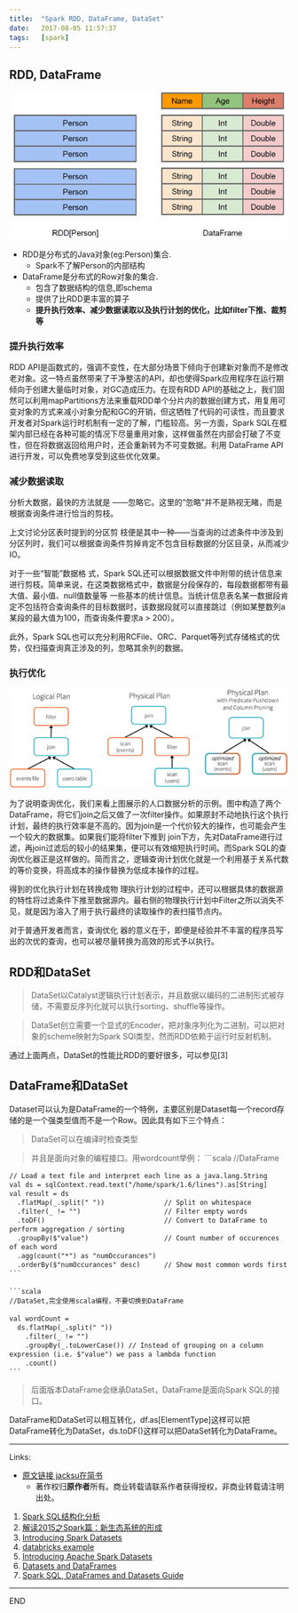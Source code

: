 ```yaml
---
title:  "Spark RDD, DataFrame, DataSet"
date:   2017-08-05 11:57:37
tags:   [spark]
---
```

## RDD, DataFrame

![](./resources/2017-08-05-rdd-dateframe-dataset/rdd-dataframe.png)

- RDD是分布式的Java对象(eg:Person)集合.
  - Spark不了解Person的内部结构 
- DataFrame是分布式的Row对象的集合.
  - 包含了数据结构的信息,即schema
  - 提供了比RDD更丰富的算子
  - **提升执行效率、减少数据读取以及执行计划的优化，比如filter下推、裁剪等**

### 提升执行效率

RDD API是函数式的，强调不变性，在大部分场景下倾向于创建新对象而不是修改老对象。这一特点虽然带来了干净整洁的API，却也使得Spark应用程序在运行期倾向于创建大量临时对象，对GC造成压力。在现有RDD API的基础之上，我们固然可以利用mapPartitions方法来重载RDD单个分片内的数据创建方式，用复用可变对象的方式来减小对象分配和GC的开销，但这牺牲了代码的可读性，而且要求开发者对Spark运行时机制有一定的了解，门槛较高。另一方面，Spark SQL在框架内部已经在各种可能的情况下尽量重用对象，这样做虽然在内部会打破了不变性，但在将数据返回给用户时，还会重新转为不可变数据。利用 DataFrame API进行开发，可以免费地享受到这些优化效果。

### 减少数据读取

分析大数据，最快的方法就是 ——忽略它。这里的“忽略”并不是熟视无睹，而是根据查询条件进行恰当的剪枝。

上文讨论分区表时提到的分区剪 枝便是其中一种——当查询的过滤条件中涉及到分区列时，我们可以根据查询条件剪掉肯定不包含目标数据的分区目录，从而减少IO。

对于一些“智能”数据格 式，Spark SQL还可以根据数据文件中附带的统计信息来进行剪枝。简单来说，在这类数据格式中，数据是分段保存的，每段数据都带有最大值、最小值、null值数量等 一些基本的统计信息。当统计信息表名某一数据段肯定不包括符合查询条件的目标数据时，该数据段就可以直接跳过（例如某整数列a某段的最大值为100，而查询条件要求a > 200）。

此外，Spark SQL也可以充分利用RCFile、ORC、Parquet等列式存储格式的优势，仅扫描查询真正涉及的列，忽略其余列的数据。

### 执行优化

![](./resources/2017-08-05-rdd-dateframe-dataset/filter-down.png)

为了说明查询优化，我们来看上图展示的人口数据分析的示例。图中构造了两个DataFrame，将它们join之后又做了一次filter操作。如果原封不动地执行这个执行计划，最终的执行效率是不高的。因为join是一个代价较大的操作，也可能会产生一个较大的数据集。如果我们能将filter下推到 join下方，先对DataFrame进行过滤，再join过滤后的较小的结果集，便可以有效缩短执行时间。而Spark SQL的查询优化器正是这样做的。简而言之，逻辑查询计划优化就是一个利用基于关系代数的等价变换，将高成本的操作替换为低成本操作的过程。

得到的优化执行计划在转换成物 理执行计划的过程中，还可以根据具体的数据源的特性将过滤条件下推至数据源内。最右侧的物理执行计划中Filter之所以消失不见，就是因为溶入了用于执行最终的读取操作的表扫描节点内。

对于普通开发者而言，查询优化 器的意义在于，即便是经验并不丰富的程序员写出的次优的查询，也可以被尽量转换为高效的形式予以执行。

## RDD和DataSet

> DataSet以Catalyst逻辑执行计划表示，并且数据以编码的二进制形式被存储，不需要反序列化就可以执行sorting、shuffle等操作。

> DataSet创立需要一个显式的Encoder，把对象序列化为二进制，可以把对象的scheme映射为Spark SQl类型，然而RDD依赖于运行时反射机制。

通过上面两点，DataSet的性能比RDD的要好很多，可以参见[3]

## DataFrame和DataSet

Dataset可以认为是DataFrame的一个特例，主要区别是Dataset每一个record存储的是一个强类型值而不是一个Row。因此具有如下三个特点：

> DataSet可以在编译时检查类型

> 并且是面向对象的编程接口。用wordcount举例：
    ```scala
    //DataFrame

    // Load a text file and interpret each line as a java.lang.String
    val ds = sqlContext.read.text("/home/spark/1.6/lines").as[String]
    val result = ds
      .flatMap(_.split(" "))               // Split on whitespace
      .filter(_ != "")                     // Filter empty words
      .toDF()                              // Convert to DataFrame to perform aggregation / sorting
      .groupBy($"value")                   // Count number of occurences of each word
      .agg(count("*") as "numOccurances")
      .orderBy($"numOccurances" desc)      // Show most common words first
    ```

    ```scala
    //DataSet,完全使用scala编程，不要切换到DataFrame

    val wordCount = 
      ds.flatMap(_.split(" "))
        .filter(_ != "")
        .groupBy(_.toLowerCase()) // Instead of grouping on a column expression (i.e. $"value") we pass a lambda function
        .count()
    ```

> 后面版本DataFrame会继承DataSet，DataFrame是面向Spark SQL的接口。

DataFrame和DataSet可以相互转化，df.as[ElementType]这样可以把DataFrame转化为DataSet，ds.toDF()这样可以把DataSet转化为DataFrame。

---
Links:
- [原文链接 jacksu在简书](http://www.jianshu.com/p/c0181667daa0)
  - 著作权归**原作者**所有。商业转载请联系作者获得授权，非商业转载请注明出处。

1. [Spark SQL结构化分析](http://www.iteye.com/news/30658)
1. [解读2015之Spark篇：新生态系统的形成](http://www.infoq.com/cn/articles/2015-Review-Spark)
1. [Introducing Spark Datasets](https://databricks.com/blog/2016/01/04/introducing-spark-datasets.html)
1. [databricks example](https://docs.cloud.databricks.com/docs/spark/1.6/index.html#examples/Dataset%20Wordcount.html)
1. [Introducing Apache Spark Datasets](https://databricks.com/blog/2016/01/04/introducing-apache-spark-datasets.html)
1. [Datasets and DataFrames](http://spark.apache.org/docs/latest/sql-programming-guide.html#overview)
1. [Spark SQL, DataFrames and Datasets Guide](http://spark.apache.org/docs/latest/sql-programming-guide.html)

---
END
